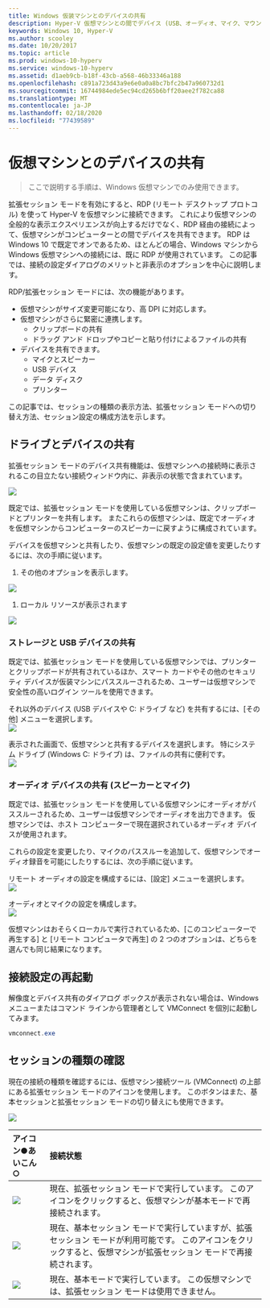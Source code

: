 ```yaml
---
title: Windows 仮装マシンとのデバイスの共有
description: Hyper-V 仮想マシンとの間でデバイス (USB、オーディオ、マイク、マウントされたドライブ) を共有する手順を説明します
keywords: Windows 10, Hyper-V
ms.author: scooley
ms.date: 10/20/2017
ms.topic: article
ms.prod: windows-10-hyperv
ms.service: windows-10-hyperv
ms.assetid: d1aeb9cb-b18f-43cb-a568-46b33346a188
ms.openlocfilehash: c891a723d43a9e6e0a0a8bc7bfc2b47a960732d1
ms.sourcegitcommit: 16744984ede5ec94cd265b6bff20aee2f782ca88
ms.translationtype: MT
ms.contentlocale: ja-JP
ms.lasthandoff: 02/18/2020
ms.locfileid: "77439589"
---
```

# <a name="share-devices-with-your-virtual-machine"></a>仮想マシンとのデバイスの共有

> ここで説明する手順は、Windows 仮想マシンでのみ使用できます。

拡張セッション モードを有効にすると、RDP (リモート デスクトップ プロトコル) を使って Hyper-V を仮想マシンに接続できます。  これにより仮想マシンの全般的な表示エクスペリエンスが向上するだけでなく、RDP 経由の接続によって、仮想マシンがコンピューターとの間でデバイスを共有できます。  RDP は Windows 10 で既定でオンであるため、ほとんどの場合、Windows マシンから Windows 仮想マシンへの接続には、既に RDP が使用されています。  この記事では、接続の設定ダイアログのメリットと非表示のオプションを中心に説明します。

RDP/拡張セッション モードには、次の機能があります。

* 仮想マシンがサイズ変更可能になり、高 DPI に対応します。
* 仮想マシンがさらに緊密に連携します。
  * クリップボードの共有
  * ドラッグ アンド ドロップやコピーと貼り付けによるファイルの共有
* デバイスを共有できます。
  * マイクとスピーカー
  * USB デバイス
  * データ ディスク
  * プリンター

この記事では、セッションの種類の表示方法、拡張セッション モードへの切り替え方法、セッション設定の構成方法を示します。

## <a name="share-drives-and-devices"></a>ドライブとデバイスの共有

拡張セッション モードのデバイス共有機能は、仮想マシンへの接続時に表示されるこの目立たない接続ウィンドウ内に、非表示の状態で含まれています。

![](media/esm-default-view.png)

既定では、拡張セッション モードを使用している仮想マシンは、クリップボードとプリンターを共有します。  またこれらの仮想マシンは、既定でオーディオを仮想マシンからコンピューターのスピーカーに戻すように構成されています。

デバイスを仮想マシンと共有したり、仮想マシンの既定の設定値を変更したりするには、次の手順に従います。

1. その他のオプションを表示します。

  ![](media/esm-show-options.png)

1. ローカル リソースが表示されます

  ![](media/esm-local-resources.png)

### <a name="share-storage-and-usb-devices"></a>ストレージと USB デバイスの共有

既定では、拡張セッション モードを使用している仮想マシンでは、プリンターとクリップボードが共有されているほか、スマート カードやその他のセキュリティ デバイスが仮装マシンにパススルーされるため、ユーザーは仮想マシンで安全性の高いログイン ツールを使用できます。

それ以外のデバイス (USB デバイスや C: ドライブ など) を共有するには、[その他] メニューを選択します。  
![](media/esm-more-devices.png)

表示された画面で、仮想マシンと共有するデバイスを選択します。  特にシステム ドライブ (Windows C: ドライブ) は、ファイルの共有に便利です。  
![](media/esm-drives-usb.png)

### <a name="share-audio-devices-speakers-and-microphones"></a>オーディオ デバイスの共有 (スピーカーとマイク)

既定では、拡張セッション モードを使用している仮想マシンにオーディオがパススルーされるため、ユーザーは仮想マシンでオーディオを出力できます。  仮想マシンでは、ホスト コンピューターで現在選択されているオーディオ デバイスが使用されます。

これらの設定を変更したり、マイクのパススルーを追加して、仮想マシンでオーディオ録音を可能にしたりするには、次の手順に従います。

リモート オーディオの設定を構成するには、[設定] メニューを選択します。  
![](media/esm-audio.png)

オーディオとマイクの設定を構成します。  
![](media/esm-audio-settings.png)

仮想マシンはおそらくローカルで実行されているため、[このコンピューターで再生する] と [リモート コンピュータで再生] の 2 つのオプションは、どちらを選んでも同じ結果になります。

## <a name="re-launching-the-connection-settings"></a>接続設定の再起動

解像度とデバイス共有のダイアログ ボックスが表示されない場合は、Windows メニューまたはコマンド ラインから管理者として VMConnect を個別に起動してみます。  

``` Powershell
vmconnect.exe
```

## <a name="check-session-type"></a>セッションの種類の確認

現在の接続の種類を確認するには、仮想マシン接続ツール (VMConnect) の上部にある拡張セッション モードのアイコンを使用します。  このボタンはまた、基本セッションと拡張セッション モードの切り替えにも使用できます。

![](media/esm-button-location.png)

| アイコン●あいこん○ | 接続状態 |
|:-----|:---------|
|![](media/esm-basic.png)| 現在、拡張セッション モードで実行しています。  このアイコンをクリックすると、仮想マシンが基本モードで再接続されます。 |
|![](media/esm-connect.png)| 現在、基本セッション モードで実行していますが、拡張セッション モードが利用可能です。  このアイコンをクリックすると、仮想マシンが拡張セッション モードで再接続されます。  |
|![](media/esm-stop.png)| 現在、基本モードで実行しています。  この仮想マシンでは、拡張セッション モードは使用できません。 |